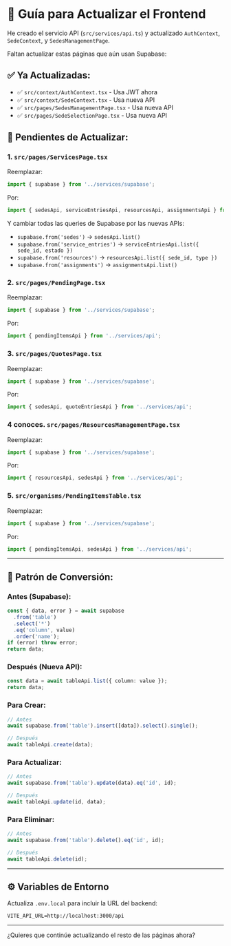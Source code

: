 # 📝 Guía para Actualizar el Frontend

He creado el servicio API (`src/services/api.ts`) y actualizado `AuthContext`, `SedeContext`, y `SedesManagementPage`. 

Faltan actualizar estas páginas que aún usan Supabase:

## ✅ Ya Actualizadas:
- ✅ `src/context/AuthContext.tsx` - Usa JWT ahora
- ✅ `src/context/SedeContext.tsx` - Usa nueva API
- ✅ `src/pages/SedesManagementPage.tsx` - Usa nueva API
- ✅ `src/pages/SedeSelectionPage.tsx` - Usa nueva API

## 🔄 Pendientes de Actualizar:

### 1. `src/pages/ServicesPage.tsx`
Reemplazar:
```typescript
import { supabase } from '../services/supabase';
```

Por:
```typescript
import { sedesApi, serviceEntriesApi, resourcesApi, assignmentsApi } from '../services/api';
```

Y cambiar todas las queries de Supabase por las nuevas APIs:
- `supabase.from('sedes')` → `sedesApi.list()`
- `supabase.from('service_entries')` → `serviceEntriesApi.list({ sede_id, estado })`
- `supabase.from('resources')` → `resourcesApi.list({ sede_id, type })`
- `supabase.from('assignments')` → `assignmentsApi.list()`

### 2. `src/pages/PendingPage.tsx`
Reemplazar:
```typescript
import { supabase } from '../services/supabase';
```

Por:
```typescript
import { pendingItemsApi } from '../services/api';
```

### 3. `src/pages/QuotesPage.tsx`
Reemplazar:
```typescript
import { supabase } from '../services/supabase';
```

Por:
```typescript
import { sedesApi, quoteEntriesApi } from '../services/api';
```

### 4 conoces. `src/pages/ResourcesManagementPage.tsx`
Reemplazar:
```typescript
import { supabase } from '../services/supabase';
```

Por:
```typescript
import { resourcesApi, sedesApi } from '../services/api';
```

### 5. `src/organisms/PendingItemsTable.tsx`
Reemplazar:
```typescript
import { supabase } from '../services/supabase';
```

Por:
```typescript
import { pendingItemsApi, sedesApi } from '../services/api';
```

---

## 🔧 Patrón de Conversión:

### Antes (Supabase):
```typescript
const { data, error } = await supabase
  .from('table')
  .select('*')
  .eq('column', value)
  .order('name');
if (error) throw error;
return data;
```

### Después (Nueva API):
```typescript
const data = await tableApi.list({ column: value });
return data;
```

### Para Crear:
```typescript
// Antes
await supabase.from('table').insert([data]).select().single();

// Después
await tableApi.create(data);
```

### Para Actualizar:
```typescript
// Antes
await supabase.from('table').update(data).eq('id', id);

// Después
await tableApi.update(id, data);
```

### Para Eliminar:
```typescript
// Antes
await supabase.from('table').delete().eq('id', id);

// Después
await tableApi.delete(id);
```

---

## ⚙️ Variables de Entorno

Actualiza `.env.local` para incluir la URL del backend:
```env
VITE_API_URL=http://localhost:3000/api
```

---

¿Quieres que continúe actualizando el resto de las páginas ahora?

